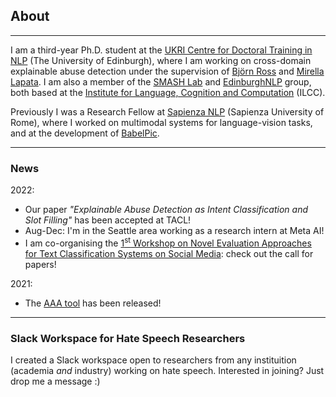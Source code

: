 ## About

---

I am a third-year Ph.D. student at the [UKRI Centre for Doctoral Training in NLP](http://web.inf.ed.ac.uk/cdt/natural-language-processing) (The University of Edinburgh), where I am working on cross-domain explainable abuse detection under the supervision of [Björn Ross](https://sweb.inf.ed.ac.uk/bross3/) and [Mirella Lapata](https://homepages.inf.ed.ac.uk/mlap/). I am also a member of the [SMASH Lab](https://smash.inf.ed.ac.uk/) and [EdinburghNLP](https://edinburghnlp.inf.ed.ac.uk/) group, both based at the [Institute for Language, Cognition and Computation](http://web.inf.ed.ac.uk/ilcc) (ILCC).


Previously I was a Research Fellow at [Sapienza NLP](http://nlp.uniroma1.it/) (Sapienza University of Rome), where I worked on multimodal systems for language-vision tasks, and at the development of [BabelPic](https://sapienzanlp.github.io/babelpic/).

---

### News

2022:
* Our paper _"Explainable Abuse Detection as Intent Classification and Slot Filling"_ has been accepted at TACL!
* Aug-Dec: I'm in the Seattle area working as a research intern at Meta AI!
* I am co-organising the [1<sup>st</sup> Workshop on Novel Evaluation Approaches for Text Classification Systems on Social Media](https://neatclass-workshop.github.io/): check out the call for papers!

2021:
* The [AAA tool](https://github.com/Ago3/Adversifier) has been released!

---

### Slack Workspace for Hate Speech Researchers

I created a Slack workspace open to researchers from any instituition (academia _and_ industry) working on hate speech. Interested in joining? Just drop me a message :)
